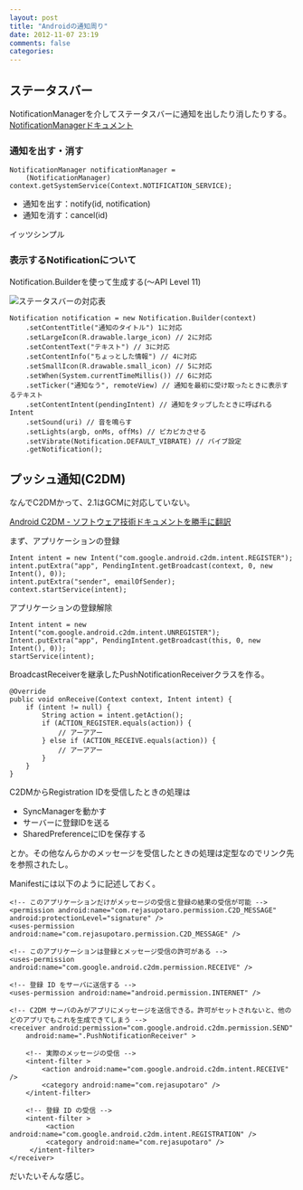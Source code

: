 ```yaml
---
layout: post
title: "Androidの通知周り"
date: 2012-11-07 23:19
comments: false
categories: 
---
```


## ステータスバー

NotificationManagerを介してステータスバーに通知を出したり消したりする。  
[NotificationManagerドキュメント](http://developer.android.com/reference/android/app/NotificationManager.html)  

### 通知を出す・消す

    NotificationManager notificationManager =
        (NotificationManager) context.getSystemService(Context.NOTIFICATION_SERVICE);

- 通知を出す：notify(id, notification)  
- 通知を消す：cancel(id)  

イッツシンプル

### 表示するNotificationについて

Notification.Builderを使って生成する(〜API Level 11)  

![ステータスバーの対応表](http://developer.android.com/images/ui/notifications/normal_notification_callouts.png)  

    Notification notification = new Notification.Builder(context)
        .setContentTitle("通知のタイトル") 1に対応
        .setLargeIcon(R.drawable.large_icon) // 2に対応
        .setContentText("テキスト") // 3に対応
        .setContentInfo("ちょっとした情報") // 4に対応
        .setSmallIcon(R.drawable.small_icon) // 5に対応
        .setWhen(System.currentTimeMillis()) // 6に対応
        .setTicker("通知なう", remoteView) // 通知を最初に受け取ったときに表示するテキスト
        .setContentIntent(pendingIntent) // 通知をタップしたときに呼ばれるIntent
        .setSound(uri) // 音を鳴らす
        .setLights(argb, onMs, offMs) // ピカピカさせる
        .setVibrate(Notification.DEFAULT_VIBRATE) // バイブ設定
        .getNotification();

## プッシュ通知(C2DM)

なんでC2DMかって、2.1はGCMに対応していない。  

[Android C2DM - ソフトウェア技術ドキュメントを勝手に翻訳](http://www.techdoctranslator.com/code-google-com/android-c2dm)  

まず、アプリケーションの登録  

    Intent intent = new Intent("com.google.android.c2dm.intent.REGISTER");
    intent.putExtra("app", PendingIntent.getBroadcast(context, 0, new Intent(), 0));
    intent.putExtra("sender", emailOfSender);
    context.startService(intent);

アプリケーションの登録解除  

    Intent intent = new Intent("com.google.android.c2dm.intent.UNREGISTER");
    Intent.putExtra("app", PendingIntent.getBroadcast(this, 0, new Intent(), 0));
    startService(intent);

BroadcastReceiverを継承したPushNotificationReceiverクラスを作る。  

    @Override
    public void onReceive(Context context, Intent intent) {
        if (intent != null) {
            String action = intent.getAction();
            if (ACTION_REGISTER.equals(action)) {
                // アーアアー
            } else if (ACTION_RECEIVE.equals(action)) {
                // アーアアー
            }
        }
    }

C2DMからRegistration IDを受信したときの処理は  

- SyncManagerを動かす
- サーバーに登録IDを送る
- SharedPreferenceにIDを保存する

とか。その他なんらかのメッセージを受信したときの処理は定型なのでリンク先を参照されたし。  

Manifestには以下のように記述しておく。  

    <!-- このアプリケーションだけがメッセージの受信と登録の結果の受信が可能 -->
    <permission android:name="com.rejasupotaro.permission.C2D_MESSAGE" android:protectionLevel="signature" />
    <uses-permission android:name="com.rejasupotaro.permission.C2D_MESSAGE" />
    
    <!-- このアプリケーションは登録とメッセージ受信の許可がある -->
    <uses-permission android:name="com.google.android.c2dm.permission.RECEIVE" />
    
    <!-- 登録 ID をサーバに送信する -->
    <uses-permission android:name="android.permission.INTERNET" />
    
    <!-- C2DM サーバのみがアプリにメッセージを送信できる。許可がセットされないと、他のどのアプリでもこれを生成できてしまう -->
    <receiver android:permission="com.google.android.c2dm.permission.SEND"
        android:name=".PushNotificationReceiver" >
    
        <!-- 実際のメッセージの受信 -->
        <intent-filter >
            <action android:name="com.google.android.c2dm.intent.RECEIVE" />
            <category android:name="com.rejasupotaro" />
        </intent-filter>
    
        <!-- 登録 ID の受信 -->
        <intent-filter >
             <action android:name="com.google.android.c2dm.intent.REGISTRATION" />
             <category android:name="com.rejasupotaro" />
         </intent-filter>
    </receiver>

だいたいそんな感じ。  
